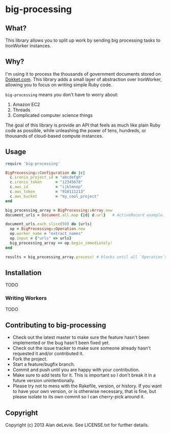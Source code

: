 # big-processing

## What?

This library allows you to split up work by sending big processing tasks to IronWorker instances.

## Why?

I'm using it to process the thousands of government documents stored on [Dokket.com](http://dokket.com). This library adds a small layer of abstraction over IronWorker, allowing you to focus on writing simple Ruby code.

`big-processing` means you don't have to worry about:

1. Amazon EC2
2. Threads
3. Complicated computer science things

The goal of this library is provide an API that feels as much like plain Ruby code as possible, while unleashing the power of tens, hundreds, or thousands of cloud-based compute instances.

## Usage

```ruby
require 'big-processing'

BigProcessing::Configuration do |c|
  c.ironio_project_id = "abcdefgh"
  c.ironio_token      = "12345678"
  c.aws_id            = "ijklmnop"
  c.aws_token         = "910111213"
  c.aws_bucket        = "my_cool_project"
end

big_processing_array = BigProcessing::Array.new
document_urls = Document.all.map {|d| d.url}   # ActiveRecord example. This could be anything, all you need is an Array.

document_urls.each_slice(50) do |urls|
  op = BigProcessing::Operation.new
  op.worker_name = "extract_names"
  op.input = {"urls" => urls}
  big_processing_array << op.begin_immediately!
end

results = big_processing_array.process! # blocks until all `Operation`s have finished.
```

## Installation

TODO

### Writing Workers

TODO

## Contributing to big-processing
 
* Check out the latest master to make sure the feature hasn't been implemented or the bug hasn't been fixed yet.
* Check out the issue tracker to make sure someone already hasn't requested it and/or contributed it.
* Fork the project.
* Start a feature/bugfix branch.
* Commit and push until you are happy with your contribution.
* Make sure to add tests for it. This is important so I don't break it in a future version unintentionally.
* Please try not to mess with the Rakefile, version, or history. If you want to have your own version, or is otherwise necessary, that is fine, but please isolate to its own commit so I can cherry-pick around it.

## Copyright

Copyright (c) 2013 Alan deLevie. See LICENSE.txt for
further details.

